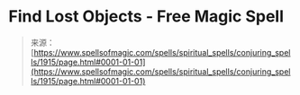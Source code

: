 <!--yml
category: 未分类
date: 2024-06-12 18:35:21
-->

# Find Lost Objects - Free Magic Spell

> 来源：[https://www.spellsofmagic.com/spells/spiritual_spells/conjuring_spells/1915/page.html#0001-01-01](https://www.spellsofmagic.com/spells/spiritual_spells/conjuring_spells/1915/page.html#0001-01-01)